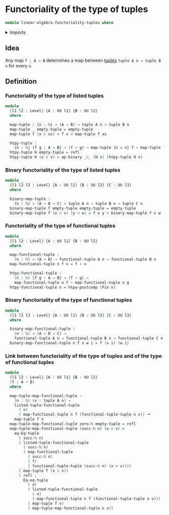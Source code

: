# Functoriality of the type of tuples

```agda
module linear-algebra.functoriality-tuples where
```

<details><summary>Imports</summary>

```agda
open import elementary-number-theory.natural-numbers

open import foundation.action-on-identifications-binary-functions
open import foundation.dependent-pair-types
open import foundation.function-extensionality
open import foundation.function-types
open import foundation.homotopies
open import foundation.identity-types
open import foundation.postcomposition-functions
open import foundation.universe-levels
open import foundation.whiskering-homotopies-composition

open import linear-algebra.tuples

open import univalent-combinatorics.standard-finite-types
```

</details>

## Idea

Any map `f : A → B` determines a map between [tuples](linear-algebra.tuples.md)
`tuple A n → tuple B n` for every `n`.

## Definition

### Functoriality of the type of listed tuples

```agda
module _
  {l1 l2 : Level} {A : UU l1} {B : UU l2}
  where

  map-tuple : {n : ℕ} → (A → B) → tuple A n → tuple B n
  map-tuple _ empty-tuple = empty-tuple
  map-tuple f (x ∷ xs) = f x ∷ map-tuple f xs

  htpy-tuple :
    {n : ℕ} {f g : A → B} → (f ~ g) → map-tuple {n = n} f ~ map-tuple {n = n} g
  htpy-tuple H empty-tuple = refl
  htpy-tuple H (x ∷ v) = ap-binary _∷_ (H x) (htpy-tuple H v)
```

### Binary functoriality of the type of listed tuples

```agda
module _
  {l1 l2 l3 : Level} {A : UU l1} {B : UU l2} {C : UU l3}
  where

  binary-map-tuple :
    {n : ℕ} → (A → B → C) → tuple A n → tuple B n → tuple C n
  binary-map-tuple f empty-tuple empty-tuple = empty-tuple
  binary-map-tuple f (x ∷ v) (y ∷ w) = f x y ∷ binary-map-tuple f v w
```

### Functoriality of the type of functional tuples

```agda
module _
  {l1 l2 : Level} {A : UU l1} {B : UU l2}
  where

  map-functional-tuple :
    (n : ℕ) → (A → B) → functional-tuple A n → functional-tuple B n
  map-functional-tuple n f v = f ∘ v

  htpy-functional-tuple :
    (n : ℕ) {f g : A → B} → (f ~ g) →
    map-functional-tuple n f ~ map-functional-tuple n g
  htpy-functional-tuple n = htpy-postcomp (Fin n)
```

### Binary functoriality of the type of functional tuples

```agda
module _
  {l1 l2 l3 : Level} {A : UU l1} {B : UU l2} {C : UU l3}
  where

  binary-map-functional-tuple :
    (n : ℕ) → (A → B → C) →
    functional-tuple A n → functional-tuple B n → functional-tuple C n
  binary-map-functional-tuple n f v w i = f (v i) (w i)
```

### Link between functoriality of the type of tuples and of the type of functional tuples

```agda
module _
  {l1 l2 : Level} {A : UU l1} {B : UU l2}
  (f : A → B)
  where

  map-tuple-map-functional-tuple :
    (n : ℕ) (v : tuple A n) →
    listed-tuple-functional-tuple
      ( n)
      ( map-functional-tuple n f (functional-tuple-tuple n v)) ＝
    map-tuple f v
  map-tuple-map-functional-tuple zero-ℕ empty-tuple = refl
  map-tuple-map-functional-tuple (succ-ℕ n) (x ∷ v) =
    eq-Eq-tuple
      ( succ-ℕ n)
      ( listed-tuple-functional-tuple
        ( succ-ℕ n)
        ( map-functional-tuple
          ( succ-ℕ n)
          ( f)
          ( functional-tuple-tuple (succ-ℕ n) (x ∷ v))))
      ( map-tuple f (x ∷ v))
      ( refl ,
        Eq-eq-tuple
          ( n)
          ( listed-tuple-functional-tuple
            ( n)
            ( map-functional-tuple n f (functional-tuple-tuple n v)))
          ( map-tuple f v)
          ( map-tuple-map-functional-tuple n v))
```
